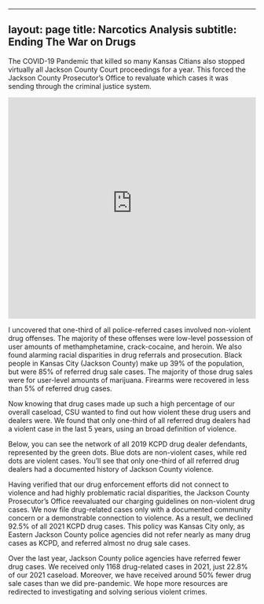 
---
layout: page
title: Narcotics Analysis
subtitle: Ending The War on Drugs
---

The COVID-19 Pandemic that killed so many Kansas Citians also stopped virtually all Jackson County Court proceedings for a year. This forced the Jackson County Prosecutor’s Office to revaluate which cases it was sending through the criminal justice system.

<iframe src="https://jacksoncomo.maps.arcgis.com/apps/dashboards/35ed56435a514d4c91d17a15f4c424ee" width="100%" height="450" frameborder="0" allowtransparency="true" loading="lazy" style=";width:100%;height:450px;"></iframe>

I uncovered that one-third of all police-referred cases involved non-violent drug offenses. The majority of these offenses were low-level possession of user amounts of methamphetamine, crack-cocaine, and heroin. We also found alarming racial disparities in drug referrals and prosecution. Black people in Kansas City (Jackson County) make up 39% of the population, but were 85% of referred drug sale cases. The majority of those drug sales were for user-level amounts of marijuana. Firearms were recovered in less than 5% of referred drug cases.

Now knowing that drug cases made up such a high percentage of our overall caseload, CSU wanted to find out how violent these drug users and dealers were. We found that only one-third of all referred drug dealers had a violent case in the last 5 years, using an broad definition of violence.

Below, you can see the network of all 2019 KCPD drug dealer defendants, represented by the green dots. Blue dots are non-violent cases, while red dots are violent cases. You’ll see that only one-third of all referred drug dealers had a documented history of Jackson County violence.

Having verified that our drug enforcement efforts did not connect to violence and had highly problematic racial disparities, the Jackson County Prosecutor’s Office reevaluated our charging guidelines on non-violent drug cases. We now file drug-related cases only with a documented community concern or a demonstrable connection to violence. As a result, we declined 92.5% of all 2021 KCPD drug cases. This policy was Kansas City only, as Eastern Jackson County police agencies did not refer nearly as many drug cases as KCPD, and referred almost no drug sale cases.

Over the last year, Jackson County police agencies have referred fewer drug cases. We received only 1168 drug-related cases in 2021, just 22.8% of our 2021 caseload. Moreover, we have received around 50% fewer drug sale cases than we did pre-pandemic. We hope more resources are redirected to investigating and solving serious violent crimes.
